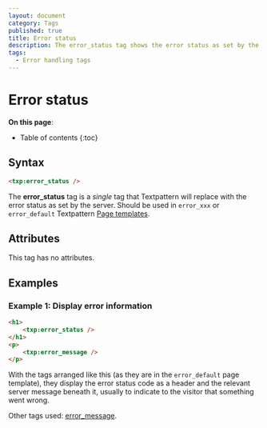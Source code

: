 ```yaml
---
layout: document
category: Tags
published: true
title: Error status
description: The error_status tag shows the error status as set by the server.
tags:
  - Error handling tags
---
```


# Error status

**On this page**:

* Table of contents
{:toc}

## Syntax

~~~ html
<txp:error_status />
~~~

The **error_status** tag is a *single* tag that Textpattern will replace with the error status as set by the server. Should be used in `error_xxx` or `error_default` Textpattern [Page templates](/themes/page-templates-explained).

## Attributes

This tag has no attributes.

## Examples

### Example 1: Display error information

~~~ html
<h1>
    <txp:error_status />
</h1>
<p>
    <txp:error_message />
</p>
~~~

With the tags arranged like this (as they are in the `error_default` page template), they display the error status code as a header and the relevant server message beneath it, usually to indicate to the visitor that something went wrong.

Other tags used: [error_message](/tags/error_message).
